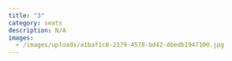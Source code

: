 ```yaml
---
title: "3"
category: seats
description: N/A
images:
  - /images/uploads/a1baf1c8-2379-4578-bd42-dbedb1947100.jpg
---
```

